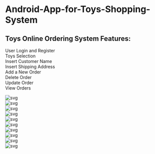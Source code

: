# Android-App-for-Toys-Shopping-System  
## Toys Online Ordering System Features:  
User Login and Register  
Toys Selection  
Insert Customer Name  
Insert Shipping Address  
Add a New Order  
Delete Order  
Update Order  
View Orders  


![svg](https://github.com/qiangnz/Android-App-for-Toys-Shopping-System/blob/master/screenshots/Picture1.png)  
![svg](https://github.com/qiangnz/Android-App-for-Toys-Shopping-System/blob/master/screenshots/Picture2.png)  
![svg](https://github.com/qiangnz/Android-App-for-Toys-Shopping-System/blob/master/screenshots/Picture3.png)  
![svg](https://github.com/qiangnz/Android-App-for-Toys-Shopping-System/blob/master/screenshots/Picture4.png)  
![svg](https://github.com/qiangnz/Android-App-for-Toys-Shopping-System/blob/master/screenshots/Picture5.png)  
![svg](https://github.com/qiangnz/Android-App-for-Toys-Shopping-System/blob/master/screenshots/Picture6.png)  
![svg](https://github.com/qiangnz/Android-App-for-Toys-Shopping-System/blob/master/screenshots/Picture7.png)  
![svg](https://github.com/qiangnz/Android-App-for-Toys-Shopping-System/blob/master/screenshots/Picture8.png)  
![svg](https://github.com/qiangnz/Android-App-for-Toys-Shopping-System/blob/master/screenshots/Picture9.png)  
![svg](https://github.com/qiangnz/Android-App-for-Toys-Shopping-System/blob/master/screenshots/Picture10.png)  
